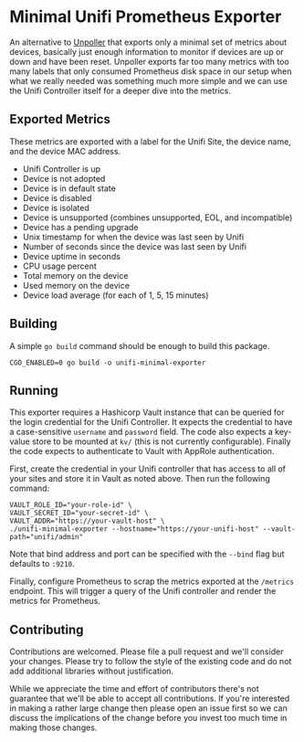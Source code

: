 # Minimal Unifi Prometheus Exporter

An alternative to [Unpoller](https://github.com/unpoller/unpoller)
that exports only a minimal set of metrics about devices, basically
just enough information to monitor if devices are up or down and have
been reset. Unpoller exports far too many metrics with too many labels
that only consumed Prometheus disk space in our setup when what we
really needed was something much more simple and we can use the Unifi
Controller itself for a deeper dive into the metrics.

## Exported Metrics

These metrics are exported with a label for the Unifi Site, the device
name, and the device MAC address.

 * Unifi Controller is up
 * Device is not adopted
 * Device is in default state
 * Device is disabled
 * Device is isolated
 * Device is unsupported (combines unsupported, EOL, and incompatible)
 * Device has a pending upgrade
 * Unix timestamp for when the device was last seen by Unifi
 * Number of seconds since the device was last seen by Unifi
 * Device uptime in seconds
 * CPU usage percent
 * Total memory on the device
 * Used memory on the device
 * Device load average (for each of 1, 5, 15 minutes)

## Building

A simple `go build` command should be enough to build this package.

```
CGO_ENABLED=0 go build -o unifi-minimal-exporter
```

## Running

This exporter requires a Hashicorp Vault instance that can be queried
for the login credential for the Unifi Controller. It expects the
credential to have a case-sensitive `username` and `password` field. The
code also expects a key-value store to be mounted at `kv/` (this is not
currently configurable). Finally the code expects to authenticate to
Vault with AppRole authentication.

First, create the credential in your Unifi controller that has access
to all of your sites and store it in Vault as noted above. Then run the
following command:

```
VAULT_ROLE_ID="your-role-id" \
VAULT_SECRET_ID="your-secret-id" \
VAULT_ADDR="https://your-vault-host" \
./unifi-minimal-exporter --hostname="https://your-unifi-host" --vault-path="unifi/admin"
```

Note that bind address and port can be specified with the `--bind` flag
but defaults to `:9210`.

Finally, configure Prometheus to scrap the metrics exported at the
`/metrics` endpoint. This will trigger a query of the Unifi controller
and render the metrics for Prometheus.

## Contributing

Contributions are welcomed. Please file a pull request and we'll
consider your changes. Please try to follow the style of the existing
code and do not add additional libraries without justification.

While we appreciate the time and effort of contributors there's not
guarantee that we'll be able to accept all contributions. If you're
interested in making a rather large change then please open an issue
first so we can discuss the implications of the change before you invest
too much time in making those changes.
